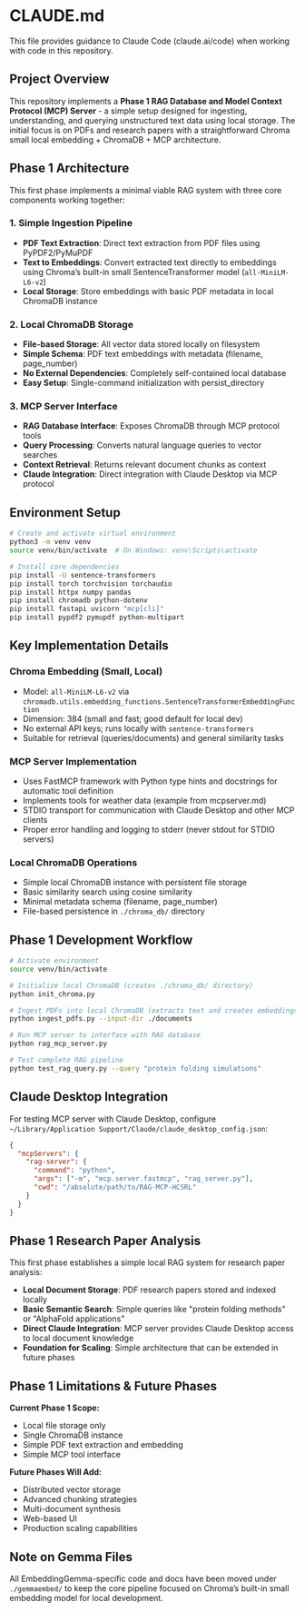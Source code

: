 # CLAUDE.md

This file provides guidance to Claude Code (claude.ai/code) when working with code in this repository.

## Project Overview

This repository implements a **Phase 1 RAG Database and Model Context Protocol (MCP) Server** - a simple setup designed for ingesting, understanding, and querying unstructured text data using local storage. The initial focus is on PDFs and research papers with a straightforward Chroma small local embedding + ChromaDB + MCP architecture.

## Phase 1 Architecture

This first phase implements a minimal viable RAG system with three core components working together:

### 1. Simple Ingestion Pipeline
- **PDF Text Extraction**: Direct text extraction from PDF files using PyPDF2/PyMuPDF
- **Text to Embeddings**: Convert extracted text directly to embeddings using Chroma’s built-in small SentenceTransformer model (`all-MiniLM-L6-v2`)
- **Local Storage**: Store embeddings with basic PDF metadata in local ChromaDB instance

### 2. Local ChromaDB Storage
- **File-based Storage**: All vector data stored locally on filesystem
- **Simple Schema**: PDF text embeddings with metadata (filename, page_number)
- **No External Dependencies**: Completely self-contained local database
- **Easy Setup**: Single-command initialization with persist_directory

### 3. MCP Server Interface
- **RAG Database Interface**: Exposes ChromaDB through MCP protocol tools
- **Query Processing**: Converts natural language queries to vector searches
- **Context Retrieval**: Returns relevant document chunks as context
- **Claude Integration**: Direct integration with Claude Desktop via MCP protocol

## Environment Setup

```bash
# Create and activate virtual environment
python3 -m venv venv
source venv/bin/activate  # On Windows: venv\Scripts\activate

# Install core dependencies
pip install -U sentence-transformers
pip install torch torchvision torchaudio
pip install httpx numpy pandas
pip install chromadb python-dotenv
pip install fastapi uvicorn "mcp[cli]"
pip install pypdf2 pymupdf python-multipart
```

## Key Implementation Details

### Chroma Embedding (Small, Local)
- Model: `all-MiniLM-L6-v2` via `chromadb.utils.embedding_functions.SentenceTransformerEmbeddingFunction`
- Dimension: 384 (small and fast; good default for local dev)
- No external API keys; runs locally with `sentence-transformers`
- Suitable for retrieval (queries/documents) and general similarity tasks

### MCP Server Implementation
- Uses FastMCP framework with Python type hints and docstrings for automatic tool definition
- Implements tools for weather data (example from mcpserver.md)
- STDIO transport for communication with Claude Desktop and other MCP clients
- Proper error handling and logging to stderr (never stdout for STDIO servers)

### Local ChromaDB Operations
- Simple local ChromaDB instance with persistent file storage
- Basic similarity search using cosine similarity
- Minimal metadata schema (filename, page_number)
- File-based persistence in `./chroma_db/` directory

## Phase 1 Development Workflow

```bash
# Activate environment
source venv/bin/activate

# Initialize local ChromaDB (creates ./chroma_db/ directory)
python init_chroma.py

# Ingest PDFs into local ChromaDB (extracts text and creates embeddings)
python ingest_pdfs.py --input-dir ./documents

# Run MCP server to interface with RAG database
python rag_mcp_server.py

# Test complete RAG pipeline
python test_rag_query.py --query "protein folding simulations"
```

## Claude Desktop Integration

For testing MCP server with Claude Desktop, configure `~/Library/Application Support/Claude/claude_desktop_config.json`:

```json
{
  "mcpServers": {
    "rag-server": {
      "command": "python",
      "args": ["-m", "mcp.server.fastmcp", "rag_server.py"],
      "cwd": "/absolute/path/to/RAG-MCP-HCSRL"
    }
  }
}
```

## Phase 1 Research Paper Analysis

This first phase establishes a simple local RAG system for research paper analysis:
- **Local Document Storage**: PDF research papers stored and indexed locally
- **Basic Semantic Search**: Simple queries like "protein folding methods" or "AlphaFold applications"
- **Direct Claude Integration**: MCP server provides Claude Desktop access to local document knowledge
- **Foundation for Scaling**: Simple architecture that can be extended in future phases

## Phase 1 Limitations & Future Phases

**Current Phase 1 Scope:**
- Local file storage only
- Single ChromaDB instance
- Simple PDF text extraction and embedding
- Simple MCP tool interface

**Future Phases Will Add:**
- Distributed vector storage
- Advanced chunking strategies  
- Multi-document synthesis
- Web-based UI
- Production scaling capabilities

## Note on Gemma Files

All EmbeddingGemma-specific code and docs have been moved under `./gemmaembed/` to keep the core pipeline focused on Chroma’s built-in small embedding model for local development.
